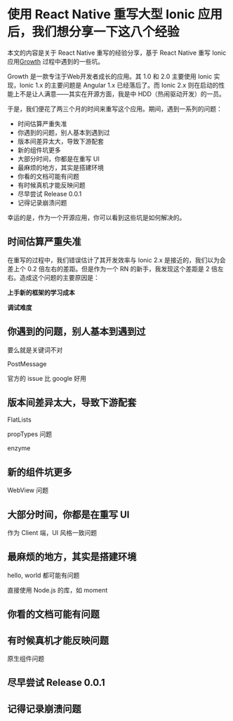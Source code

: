使用 React Native 重写大型 Ionic 应用后，我们想分享一下这八个经验
===

本文的内容是关于 React Native 重写的经验分享，基于 React Native 重写 Ionic 应用[Growth](https://github.com/phodal/growth-v2) 过程中遇到的一些坑。

Growth 是一款专注于Web开发者成长的应用。其 1.0 和 2.0 主要使用 Ionic 实现，Ionic 1.x 的主要问题是 Angular 1.x 已经落后了。而 Ionic 2.x 则在启动的性能上不是让人满意——其实在开源方面，我是中 HDD（热闹驱动开发）的一员。

于是，我们便花了两三个月的时间来重写这个应用。期间，遇到一系列的问题：
 
 - 时间估算严重失准
 - 你遇到的问题，别人基本到遇到过
 - 版本间差异太大，导致下游配套
 - 新的组件坑更多
 - 大部分时间，你都是在重写 UI
 - 最麻烦的地方，其实是搭建环境
 - 你看的文档可能有问题
 - 有时候真机才能反映问题
 - 尽早尝试 Release 0.0.1
 - 记得记录崩溃问题

幸运的是，作为一个开源应用，你可以看到这些坑是如何解决的。

时间估算严重失准
---

在重写的过程中，我们错误估计了其开发效率与 Ionic 2.x 是接近的，我们以为会差上个 0.2 倍左右的差距。但是作为一个 RN 的新手，我发现这个差距是 2 倍左右。造成这个问题的主要原因是：

**上手新的框架的学习成本**

**调试难度**


你遇到的问题，别人基本到遇到过
---

要么就是关键词不对 

PostMessage

官方的 issue 比 google 好用

版本间差异太大，导致下游配套
---

FlatLists

propTypes 问题

enzyme

新的组件坑更多
---

WebView 问题

大部分时间，你都是在重写 UI
---

作为 Client 端，UI 风格一致问题

最麻烦的地方，其实是搭建环境
---

hello, world 都可能有问题 

直接使用 Node.js 的库，如 moment

你看的文档可能有问题
---

有时候真机才能反映问题
---

原生组件问题

尽早尝试 Release 0.0.1
---

记得记录崩溃问题
---

